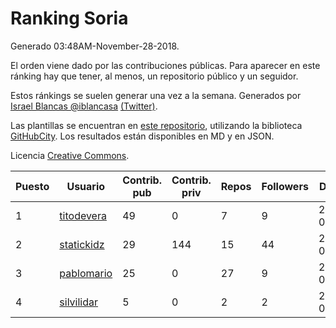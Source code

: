 # Ranking Soria

Generado 03:48AM-November-28-2018.

El orden viene dado por las contribuciones públicas. Para aparecer en este ránking hay que tener, al menos, un repositorio público y un seguidor.

Estos ránkings se suelen generar una vez a la semana. Generados por [Israel Blancas @iblancasa](https://github.com/iblancasa/) [(Twitter)](https://twitter.com/iblancasa).

Las plantillas se encuentran en [este repositorio](https://github.com/iblancasa/GH-Spanish-Ranking), utilizando la biblioteca [GitHubCity](https://github.com/iblancasa/GitHubCity). Los resultados están disponibles en MD y en JSON.

Licencia [Creative Commons](https://creativecommons.org/licenses/by/4.0/).

| Puesto   |  Usuario  | Contrib. pub | Contrib. priv |Repos| Followers | Desde |  Avatar  |
|----------|-----------|--------------|---------------|-----|-----------|-------|----------|
|1|[titodevera](https://github.com/titodevera)|49|0|7|9|2015-03-19|![titodevera]()|
|2|[statickidz](https://github.com/statickidz)|29|144|15|44|2014-06-14|![statickidz]()|
|3|[pablomario](https://github.com/pablomario)|25|0|27|9|2013-05-18|![pablomario]()|
|4|[silvilidar](https://github.com/silvilidar)|5|0|2|2|2016-03-18|![silvilidar]()|

